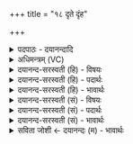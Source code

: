 +++
title = "१८ दृते दृंह"

+++
<details><summary>पदपाठः - दयानन्दादि</summary>

दृते॑। दृꣳह॑। मा॒। मि॒त्रस्य॑। मा॒। चक्षु॑षा। सर्वा॑णि। भू॒तानि॑। सम्। ई॒क्ष॒न्ता॒म्। मि॒त्रस्य॑। अ॒हम्। चक्षु॑षा। सर्वा॑णि। भू॒तानि॑। सम्। ई॒क्षे॒। मि॒त्रस्य॑। चक्षु॑षा। सम्। ई॒क्षा॒म॒हे॒। १८।
</details>

<details><summary>अधिमन्त्रम् (VC)</summary>

- ईश्वरो देवता
- दध्यङ्ङाथर्वण ऋषिः
- भुरिग्जगती
- निषादः
</details>

<details><summary>दयानन्द-सरस्वती (हि) - विषयः</summary>

अब कौन मनुष्य धर्मात्मा हो सकता है, इस विषय को अगले मन्त्र में कहा है ॥
</details>

<details><summary>दयानन्द-सरस्वती (हि) - पदार्थः</summary>

पदार्थान्वयभाषाः -  हे (दृते) अविद्यारूपी अन्धकार के निवारक जगदीश्वर वा विद्वन् ! जिससे (सर्वाणि) सब (भूतानि) प्राणी (मित्रस्य) मित्र की (चक्षुषा) दृष्टि से (मा) मुझको (सम्, ईक्षन्ताम्) सम्यक् देखें (अहम्) मैं (मित्रस्य) मित्र की (चक्षुषा) दृष्टि से (सर्वाणि, भूतानि) सब प्राणियों को (समीक्षे) सम्यक् देखूँ, इस प्रकार सब हम लोग परस्पर (मित्रस्य) मित्र की (चक्षुषा) दृष्टि से (समीक्षामहे) देखें, इस विषय में हमको (दृंह) दृढ़ कीजिये ॥१८ ॥
</details>

<details><summary>दयानन्द-सरस्वती (हि) - भावार्थः</summary>

भावार्थभाषाः -  वे ही धर्मात्मा जन हैं, जो अपने आत्मा के सदृश सम्पूर्ण प्राणियों को मानें, किसी से भी द्वेष न करें और मित्र के सदृश सबका सदा सत्कार करें ॥१८ ॥
</details>

<details><summary>दयानन्द-सरस्वती (सं) - विषयः</summary>

अथ के धर्मात्मान इत्याह ॥
</details>

<details><summary>दयानन्द-सरस्वती (सं) - पदार्थः</summary>

पदार्थान्वयभाषाः -  हे दृते ! येन सर्वाणि भूतानि मित्रस्य चक्षुषा मा समीक्षन्तामहं मित्रस्य चक्षुषा सर्वाणि भूतानि समीक्षे एवं वयं सर्वे परस्परान् मित्रस्य चक्षुषा समीक्षामहे तत्रास्मान् दृंह ॥१८ ॥
</details>

<details><summary>दयानन्द-सरस्वती (सं) - भावार्थः</summary>

भावार्थभाषाः -  त एव धर्मात्मानो मनुष्या ये स्वात्मवत् सर्वान् प्राणिनो मन्येरन्, कञ्चिदपि न द्विषेयुर्मित्रवत् सर्वान् सदोपकुर्य्युरिति ॥१८ ॥
</details>

<details><summary>सविता जोशी ← दयानन्दः (म) - भावार्थः</summary>

भावार्थभाषाः -  जे लोक आपल्या आत्म्याप्रमाणेच संपूर्ण प्राण्यांना मानतात तेच धार्मिक समजले जातात. ते कुणाचाही द्वेष करीत नाहीत व मित्राप्रमाणे सर्वांशी वागतात.
</details>
